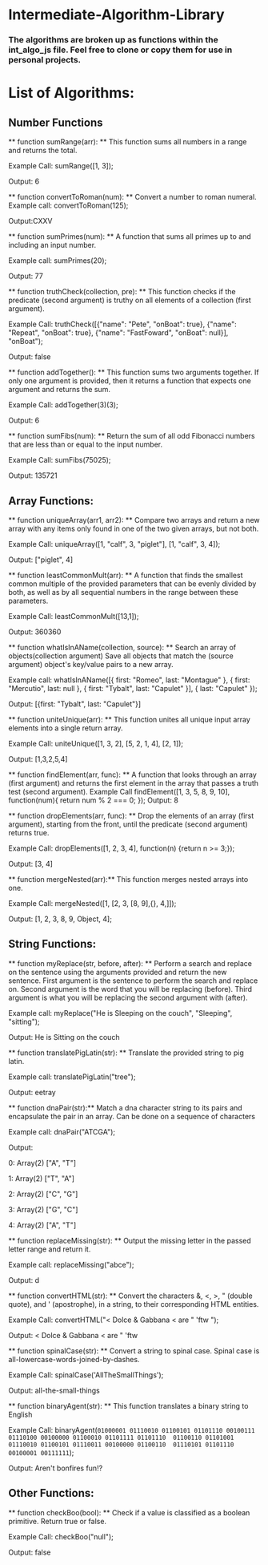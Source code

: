 # Intermediate-Algorithm-Library

### The algorithms are broken up as functions within the int_algo_js file.  Feel free to clone or copy them for use in personal projects.

# List of Algorithms:

## Number Functions


** function sumRange(arr): ** This function sums all numbers in a range and returns the total.

Example Call: sumRange([1, 3]);

Output: 6


** function convertToRoman(num): ** 
Convert a number to roman numeral.
Example call: convertToRoman(125);

Output:CXXV


** function sumPrimes(num): ** A function that sums all primes up to and including an input number.

Example call: sumPrimes(20);

Output: 77


** function truthCheck(collection, pre): ** This function checks if the predicate (second argument) 
is truthy on all elements of a collection (first argument).

Example Call:
truthCheck([{"name": "Pete", "onBoat": true}, {"name": "Repeat", "onBoat": true}, 
  {"name": "FastFoward", "onBoat": null}], "onBoat"); 

Output: false


** function addTogether(): **
This function sums two arguments together. 
If only one argument is provided, 
then it returns a function that expects one argument and returns the sum.

Example Call:
addTogether(3)(3);

Output: 6


** function sumFibs(num): **
Return the sum of all odd Fibonacci numbers 
that are less than or equal to the input number.

Example Call:
sumFibs(75025);

Output: 135721


## Array Functions:


** function uniqueArray(arr1, arr2): **
Compare two arrays and return a new array 
with any items only found in one of the two given arrays, 
but not both. 

Example Call:
uniqueArray([1, "calf", 3, "piglet"], [1, "calf", 3, 4]);

Output: ["piglet", 4]


** function leastCommonMult(arr): **
A function that finds the smallest common multiple 
of the provided parameters that can be evenly divided by both, 
as well as by all sequential numbers in the range between these parameters.

Example Call:
leastCommonMult([13,1]);

Output: 360360


** function whatIsInAName(collection, source): **
Search an array of objects(collection argument) 
Save all objects that match the (source argument) object's 
key/value pairs to a new array.

Example call:
whatIsInAName([{ first: "Romeo", last: "Montague" }, 
{ first: "Mercutio", last: null }, { first: "Tybalt", last: "Capulet" }], 
{ last: "Capulet" });

Output: [{first: "Tybalt", last: "Capulet"}]


** function uniteUnique(arr): **
This function unites all unique input array 
elements into a single return array. 

Example Call:
uniteUnique([1, 3, 2], [5, 2, 1, 4], [2, 1]);

Output: [1,3,2,5,4]


** function findElement(arr, func): **
A function that looks through an array (first argument) and 
returns the first element in the array that passes a truth test (second argument).
Example Call
findElement([1, 3, 5, 8, 9, 10], function(num){ return num % 2 === 0; });
Output: 8


** function dropElements(arr, func): **
Drop the elements of an array (first argument), 
starting from the front, until the predicate (second argument) returns true.

Example Call:
dropElements([1, 2, 3, 4], function(n) {return n >= 3;});

Output: [3, 4]


** function mergeNested(arr):** 
This function merges nested arrays into one.

Example Call: 
mergeNested([1, [2, 3, [8, 9],{}, 4,]]);

Output: [1, 2, 3, 8, 9, Object, 4];


## String Functions:

** function myReplace(str, before, after): **
Perform a search and replace on the sentence using the arguments provided and return the new sentence.
First argument is the sentence to perform the search and replace on.
Second argument is the word that you will be replacing (before).
Third argument is what you will be replacing the second argument with (after).

Example call:
myReplace("He is Sleeping on the couch", "Sleeping", "sitting");

Output: He is Sitting on the couch


** function translatePigLatin(str): ** 
Translate the provided string to pig latin.

Example call:
translatePigLatin("tree");

Output: eetray


** function dnaPair(str):** 
Match a dna character string to its pairs and encapsulate the pair in an array.
Can be done on a sequence of characters

Example call:
dnaPair("ATCGA");

Output: 

0: Array(2) ["A", "T"]

1: Array(2) ["T", "A"]

2: Array(2) ["C", "G"]

3: Array(2) ["G", "C"]

4: Array(2) ["A", "T"]


** function replaceMissing(str): ** 
Output the missing letter in the passed letter range and return it.

Example call:
replaceMissing("abce");

Output: d


** function convertHTML(str): **
Convert the characters &, <, >, " (double quote), and ' (apostrophe), 
in a string, to their corresponding HTML entities.

Example Call:
convertHTML("< Dolce & Gabbana < are \" \'ftw ");

Output: &lt; Dolce &amp; Gabbana &lt; are &quot; &apos;ftw 


** function spinalCase(str): **
Convert a string to spinal case. 
Spinal case is all-lowercase-words-joined-by-dashes.

Example Call:
spinalCase('AllTheSmallThings');

Output: all-the-small-things

** function binaryAgent(str): **
This function translates a binary string to English

Example Call:
binaryAgent(`01000001 01110010 01100101 01101110 00100111 
01110100 00100000 01100010 01101111 01101110 
01100110 01101001 01110010 01100101 01110011 00100000 01100110 
01110101 01101110 00100001 00111111`);

Output: Aren't bonfires fun!?


## Other Functions:

** function checkBoo(bool): **
Check if a value is classified as a boolean primitive. Return true or false.

Example Call:
checkBoo("null");

Output: false

